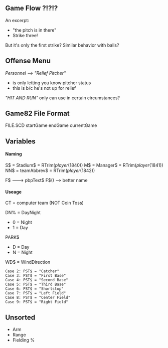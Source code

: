 
## Game Flow ?!?!? ##

An excerpt:
- "the pitch is in there"
- Strike three!

But it's only the first strike?
Similar behavior with balls?


## Offense Menu ##
	
*Personnel --> "Relief Pitcher"*
- is only letting you know pitcher status 
- this is b/c he's not up for relief

*"HIT AND RUN"*
only can use in certain circumstances?


## Game82 File Format ##
FILE.SCD
startGame
endGame
currentGame



## Variables ##

#### Naming ####

S$ = Stadium$ = RTrim$(player$(1840))
M$ = Manager$ = RTrim$(player$(1841))
NN$ = teamAbbrev$ = RTrim$(player$(1842))


F$ ---> pbpText$
F$() --> better name


#### Useage ####
CT = computer team (NOT Coin Toss)

DN% = DayNight
- 0 = Night
- 1 = Day

PARK$
- D = Day
- N = Night

WD$ = WindDirection

    Case 2: PST$ = "Catcher"
    Case 3: PST$ = "First Base"
    Case 4: PST$ = "Second Base"
    Case 5: PST$ = "Third Base"
    Case 6: PST$ = "Shortstop"
    Case 7: PST$ = "Left Field"
    Case 8: PST$ = "Center Field"
    Case 9: PST$ = "Right Field"


## Unsorted ## 

- Arm
- Range
- Fielding %

